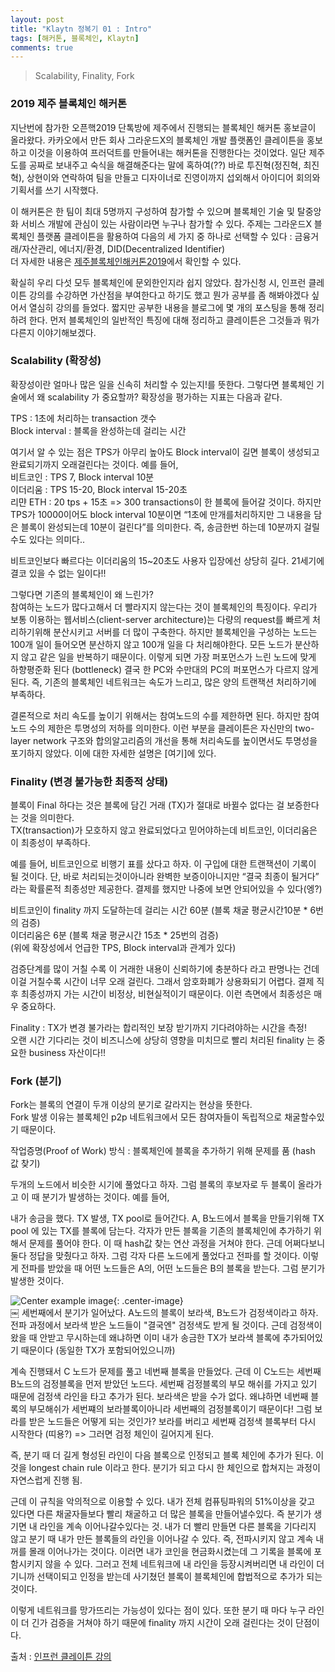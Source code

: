 ```yaml
---
layout: post
title: "Klaytn 정복기 01 : Intro"
tags: [해커톤, 블록체인, Klaytn]
comments: true
---
```


> Scalability, Finality, Fork  

### 2019 제주 블록체인 해커톤  
지난번에 참가한 오픈핵2019 단톡방에 제주에서 진행되는 블록체인 해커톤 홍보글이 올라왔다. 카카오에서 만든 회사 그라운드X의 블록체인 개발 플랫폼인 클레이튼을 홍보하고 이것을 이용하여 프러덕트를 만들어내는 해커톤을 진행한다는 것이었다. 일단 제주도를 공짜로 보내주고 숙식을 해결해준다는 말에 혹하여(??) 바로 투진혁(정진혁, 최진혁), 상현이와 연락하여 팀을 만들고 디자이너로 진영이까지 섭외해서 아이디어 회의와 기획서를 쓰기 시작했다.  

이 해커톤은 한 팀이 최대 5명까지 구성하여 참가할 수 있으며 블록체인 기술 및 탈중앙화 서비스 개발에 관심이 있는 사람이라면 누구나 참가할 수 있다. 주제는 그라운드X 블록체인 플랫폼 클레이튼을 활용하여 다음의 세 가지 중 하나로 선택할 수 있다 : 금융거래/자산관리, 에너지/환경, DID(Decentralized Identifier)  
더 자세한 내용은 [제주블록체인해커톤2019](http://jjbw.io/)에서 확인할 수 있다.  

확실히 우리 다섯 모두 블록체인에 문외한인지라 쉽지 않았다. 참가신청 시, 인프런 클레이튼 강의를 수강하면 가산점을 부여한다고 하기도 했고 뭔가 공부를 좀 해봐야겠다 싶어서 열심히 강의를 들었다. 짧지만 공부한 내용을 블로그에 몇 개의 포스팅을 통해 정리하려 한다. 먼저 블록체인의 일반적인 특징에 대해 정리하고 클레이튼은 그것들과 뭐가 다른지 이야기해보겠다.  

### Scalability (확장성)  
확장성이란 얼마나 많은 일을 신속히 처리할 수 있는지!를 뜻한다. 그렇다면 블록체인 기술에서 왜 scalability 가 중요할까? 확장성을 평가하는 지표는 다음과 같다.  

TPS : 1초에 처리하는 transaction 갯수  
Block interval : 블록을 완성하는데 걸리는 시간  

여기서 알 수 있는 점은 TPS가 아무리 높아도 Block interval이 길면 블록이 생성되고 완료되기까지 오래걸린다는 것이다. 예를 들어,  
비트코인 : TPS 7, Block interval 10분  
이더리움 : TPS 15-20, Block interval 15-20초  
리먄 ETH : 20 tps + 15초 => 300 transactions이 한 블록에 들어갈 것이다. 하지만 TPS가 10000이어도 block interval 10분이면 “1초에 만개를처리하지만 그 내용을 담은 블록이 완성되는데 10분이 걸린다”를 의미한다. 즉, 송금한번 하는데 10분까지 걸릴 수도 있다는 의미다..  

비트코인보다 빠르다는 이더리움의 15~20초도 사용자 입장에선 상당히 길다. 21세기에 결코 있을 수 없는 일이다!!  

그렇다면 기존의 블록체인이 왜 느린가?  
참여하는 노드가 많다고해서 더 빨라지지 않는다는 것이 블록체인의 특징이다. 우리가 보통 이용하는 웹서비스(client-server architecture)는 다량의 request를 빠르게 처리하기위해 분산시키고 서버를 더 많이 구축한다. 하지만 블록체인을 구성하는 노드는 100개 일이 들어오면 분산하지 않고 100개 일을 다 처리해야한다. 모든 노드가 분산하지 않고 같은 일을 반복하기 때문이다. 이렇게 되면 가장 퍼포먼스가 느린 노드에 맞게 하향평준화 된다 (bottleneck) 결국 한 PC와 수만대의 PC의 퍼포먼스가 다르지 않게 된다. 즉, 기존의 블록체인 네트워크는 속도가 느리고, 많은 양의 트랜잭션 처리하기에 부족하다.  

결론적으로 처리 속도를 높이기 위해서는 참여노드의 수를 제한하면 된다. 하지만 참여노드 수의 제한은 투명성의 저하를 의미한다. 이런 부분을 클레이튼은 자신만의 two-layer network 구조와 합의알고리즘의 개선을 통해 처리속도를 높이면서도 투명성을 포기하지 않았다. 이에 대한 자세한 설명은 [여기]에 있다.  

### Finality (변경 불가능한 최종적 상태)  
블록이 Final 하다는 것은 블록에 담긴 거래 (TX)가 절대로 바뀔수 없다는 걸 보증한다는 것을 의미한다.  
TX(transaction)가 모호하지 않고 완료되었다고 믿어야하는데 비트코인, 이더리움은 이 최종성이 부족하다.  

예를 들어, 비트코인으로 비행기 표를 샀다고 하자. 이 구입에 대한 트랜잭션이 기록이 될 것이다. 단, 바로 처리되는것이아니라 완벽한 보증이아니지만 “결국 최종이 될거다” 라는 확률론적 최종성만 제공한다. 결제를 했지만 나중에 보면 안되어있을 수 있다(엥?)  

비트코인이 finality 까지 도달하는데 걸리는 시간 60분 (블록 채굴 평균시간10분 * 6번의 검증)  
이더리움은 6분 (블록 채굴 평균시간 15초 * 25번의 검증)  
(위에 확장성에서 언급한 TPS, Block interval과 관계가 있다)  

검증단계를 많이 거칠 수록 이 거래한 내용이 신뢰하기에 충분하다 라고 판명나는 건데 이걸 거칠수록 시간이 너무 오래 걸린다. 그래서 암호화폐가 상용화되기 어렵다. 결제 직후 최종성까지 가는 시간이 비정상, 비현실적이기 때문이다. 이런 측면에서 최종성은 매우 중요하다.  

Finality : TX가 변경 불가라는 합리적인 보장 받기까지 기다려야하는 시간을 측정!  
오랜 시간 기다리는 것이 비즈니스에 상당히 영향을 미치므로 빨리 처리된 finality 는 중요한 business 자산이다!!  

### Fork (분기)  
Fork는 블록의 연결이 두개 이상의 분기로 갈라지는 현상을 뜻한다.  
Fork 발생 이유는 블록체인 p2p 네트워크에서 모든 참여자들이 독립적으로 채굴할수있기 때문이다.  

작업증명(Proof of Work) 방식 : 블록체인에 블록을 추가하기 위해 문제를 품 (hash 값 찾기)   

두개의 노드에서 비슷한 시기에 풀었다고 하자. 그럼 블록의 후보자로 두 블록이 올라가고 이 때 분기가 발생하는 것이다. 예를 들어,  

내가 송금을 했다. TX 발생, TX pool로 들어간다. A, B노드에서 블록을 만들기위해 TX pool 에 있는 TX를 블록에 담는다. 각자가 만든 블록을 기존의 블록체인에 추가하기 위해서 문제를 풀어야 한다. 이 때 hash값 찾는 연산 과정을 거쳐야 한다. 근데 어쩌다보니 둘다 정답을 맞췄다고 하자. 그럼 각자 다른 노드에게 풀었다고 전파를 할 것이다. 이렇게 전파를 받았을 때 어떤 노드들은 A의, 어떤 노드들은 B의 블록을 받는다. 그럼 분기가 발생한 것이다.  

![Center example image](https://user-images.githubusercontent.com/35067611/66620990-7903a700-ec1d-11e9-8212-1476ac863f62.png "Center"){: .center-image}  
￼
세번째에서 분기가 일어났다. A노드의 블록이 보라색, B노드가 검정색이라고 하자. 전파 과정에서 보라색 받은 노드들이 "결국엔" 검정색도 받게 될 것이다. 근데 검정색이 왔을 때 안받고 무시하는데 왜냐하면 이미 내가 송금한 TX가 보라색 블록에 추가되어있기 때문이다 (동일한 TX가 포함되어있으니까)  

계속 진행돼서 C 노드가 문제를 풀고 네번째 블록을 만들었다. 근데 이 C노드는 세번째 B노드의 검정블록을 먼저 받았던 노드다. 세번째 검정블록의 부모 해쉬를 가지고 있기 때문에 검정색 라인을 타고 추가가 된다. 보라색은 받을 수가 없다. 왜냐하면 네번째 블록의 부모해쉬가 세번쨰의 보라블록이아니라 세번째의 검정블록이기 때문이다! 그럼 보라를 받은 노드들은 어떻게 되는 것인가? 보라를 버리고 세번째 검정색 블록부터 다시 시작한다 (띠용?) => 그러면 검정 체인이 길어지게 된다.  

즉, 분기 때 더 길게 형성된 라인이 다음 블록으로 인정되고 블록 체인에 추가가 된다. 이것을 longest chain rule 이라고 한다. 분기가 되고 다시 한 체인으로 합쳐지는 과정이 자연스럽게 진행 됨.  

근데 이 규칙을 악의적으로 이용할 수 있다. 내가 전체 컴퓨팅파워의 51%이상을 갖고 있다면 다른 채굴자들보다 빨리 채굴하고 더 많은 블록을 만들어낼수있다. 즉 분기가 생기면 내 라인을 계속 이어나갈수있다는 것. 내가 더 빨리 만들면 다른 블록을 기다리지 않고 분기 때 내가 만든 블록들의 라인을 이어나갈 수 있다. 즉, 전파시키지 않고 계속 내꺼를 몰래 이어나가는 것이다. 이러면 내가 코인을 현금화시켰는데 그 기록을 블록에 포함시키지 않을 수 있다. 그러고 전체 네트워크에 내 라인을 등장시켜버리면 내 라인이 더 기니까 선택이되고 인정을 받는데 사기쳤던 블록이 블록체인에 합법적으로 추가가 되는 것이다.  

이렇게 네트워크를 망가뜨리는 가능성이 있다는 점이 있다. 또한 분기 때 마다 누구 라인이 더 긴가 검증을 거쳐야 하기 때문에 finality 까지 시간이 오래 걸린다는 것이 단점이다.  

출처 : [인프런 클레이튼 강의](https://www.inflearn.com/course/%ED%81%B4%EB%A0%88%EC%9D%B4%ED%8A%BC#)  